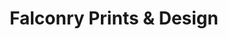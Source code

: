 ---
title: "Falconry Prints & Design"
url: /bexhill-on-sea/falconry-prints-and-design/
shop: gift
---